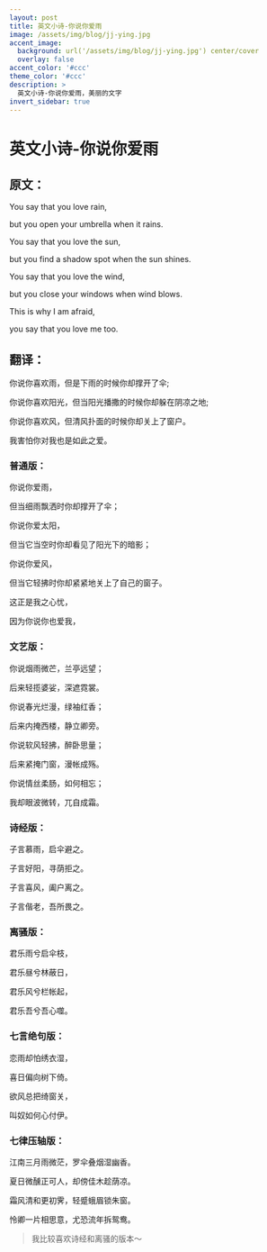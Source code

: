 ```yaml
---
layout: post
title: 英文小诗-你说你爱雨
image: /assets/img/blog/jj-ying.jpg
accent_image: 
  background: url('/assets/img/blog/jj-ying.jpg') center/cover
  overlay: false
accent_color: '#ccc'
theme_color: '#ccc'
description: >
  英文小诗-你说你爱雨，美丽的文字
invert_sidebar: true
---
```

# 英文小诗-你说你爱雨

## 原文：
You say that you love rain,

but you open your umbrella when it rains.

You say that you love the sun,

but you find a shadow spot when the sun shines.

You say that you love the wind,

but you close your windows when wind blows.

This is why I am afraid,

 you say that you love me too.
 
## 翻译：
你说你喜欢雨，但是下雨的时候你却撑开了伞;

你说你喜欢阳光，但当阳光播撒的时候你却躲在阴凉之地;

你说你喜欢风，但清风扑面的时候你却关上了窗户。

我害怕你对我也是如此之爱。

### 普通版：
你说你爱雨，

但当细雨飘洒时你却撑开了伞；

你说你爱太阳，

但当它当空时你却看见了阳光下的暗影；

你说你爱风，

但当它轻拂时你却紧紧地关上了自己的窗子。

这正是我之心忧，

因为你说你也爱我，

### 文艺版：
你说烟雨微芒，兰亭远望；

后来轻揽婆娑，深遮霓裳。

你说春光烂漫，绿袖红香；

后来内掩西楼，静立卿旁。

你说软风轻拂，醉卧思量；

后来紧掩门窗，漫帐成殇。

你说情丝柔肠，如何相忘；

我却眼波微转，兀自成霜。

### 诗经版：
子言慕雨，启伞避之。

子言好阳，寻荫拒之。

子言喜风，阖户离之。

子言偕老，吾所畏之。

### 离骚版：
君乐雨兮启伞枝，

君乐昼兮林蔽日，

君乐风兮栏帐起，

君乐吾兮吾心噬。

### 七言绝句版：
恋雨却怕绣衣湿，

喜日偏向树下倚。

欲风总把绮窗关，

叫奴如何心付伊。

### 七律压轴版：
江南三月雨微茫，罗伞叠烟湿幽香。

夏日微醺正可人，却傍佳木趁荫凉。

霜风清和更初霁，轻蹙蛾眉锁朱窗。

怜卿一片相思意，尤恐流年拆鸳鸯。

> 我比较喜欢诗经和离骚的版本～
